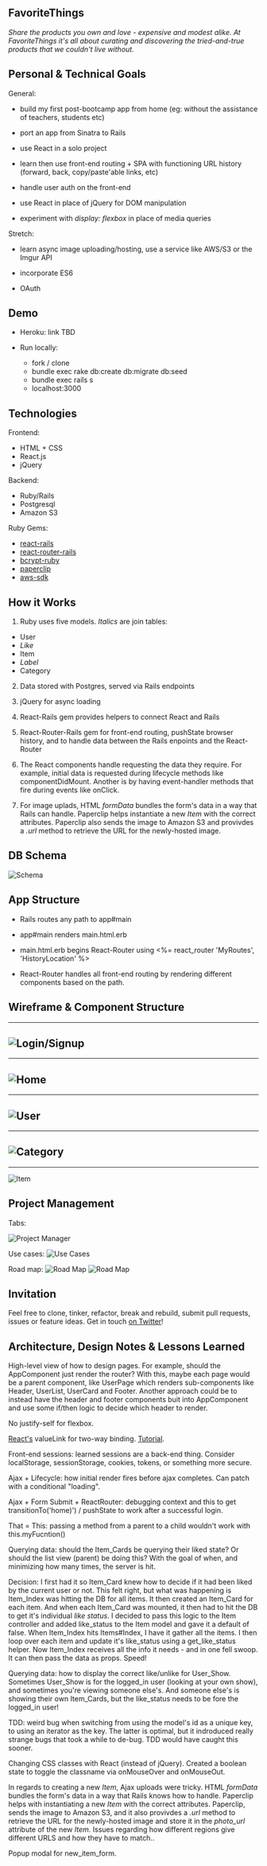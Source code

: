 ## FavoriteThings
*Share the products you own and love - expensive and modest alike. At FavoriteThings it's all about curating and discovering the tried-and-true products that we couldn't live without.*

<!--
Add a little more. Open the app store and see how they describes themselves. 
-->

## Personal & Technical Goals
General:

* build my first post-bootcamp app from home (eg: without the assistance of teachers, students etc)

* port an app from Sinatra to Rails

* use React in a solo project

* learn then use front-end routing + SPA with functioning URL history (forward, back, copy/paste'able links, etc)

* handle user auth on the front-end

* use React in place of jQuery for DOM manipulation

* experiment with *display: flexbox* in place of media queries

Stretch:

* learn async image uploading/hosting, use a service like AWS/S3 or the Imgur API

* incorporate ES6

* OAuth

## Demo
* Heroku: link TBD

* Run locally:
  * fork / clone
  * bundle exec rake db:create db:migrate db:seed 
  * bundle exec rails s
  * localhost:3000

<!-- 
Feel free to create a new account, including a photo URL.

Navigate by using the menu in the upper-right, and by also clicking the large photos in the header.

Your favorite items will be empty from the start. You can create a new one that doesn't already exist in the database. You can also add them to your collection by "liking" them from another user's page or from the Categories sections.

Here's creds for a fake, seeded profile:

username: es@gmail.com

password: test -->

## Technologies
Frontend:
* HTML + CSS
* React.js 
* jQuery

Backend:
* Ruby/Rails
* Postgresql
* Amazon S3

Ruby Gems:
* [react-rails](https://github.com/reactjs/react-rails)
* [react-router-rails](https://github.com/mariopeixoto/react-router-rails)
* [bcrypt-ruby](https://github.com/codahale/bcrypt-ruby)
* [paperclip](https://github.com/thoughtbot/paperclip)
* [aws-sdk](https://github.com/aws/aws-sdk-ruby)

## How it Works
1) Ruby uses five models. *Italics* are join tables:
  * User
  * *Like*
  * Item
  * *Label*
  * Category

2) Data stored with Postgres, served via Rails endpoints

3) jQuery for async loading

4) React-Rails gem provides helpers to connect React and Rails

5) React-Router-Rails gem for front-end routing, pushState browser history, and to handle data between the Rails enpoints and the React-Router

6) The React components handle requesting the data they require. For example, initial data is requested during lifecycle methods like componentDidMount. Another is by having event-handler methods that fire during events like onClick.

7) For image uplads, HTML *formData* bundles the form's data in a way that Rails can handle. Paperclip helps instantiate a new *Item* with the correct attributes. Paperclip also sends the image to Amazon S3 and provivdes a *.url* method to retrieve the URL for the newly-hosted image. 

## DB Schema

![Schema](http://i.imgur.com/OIyZD4Y.png)

## App Structure

* Rails routes any path to app#main

* app#main renders main.html.erb

* main.html.erb begins React-Router using <%= react_router 'MyRoutes', 'HistoryLocation' %>

* React-Router handles all front-end routing by rendering different components based on the path. 

## Wireframe & Component Structure
---
![Login/Signup](http://i.imgur.com/WfZcQS0.png)
---
---
![Home](http://i.imgur.com/0clU8ZZ.png)
---
---
![User](http://i.imgur.com/i5778Ox.png)
---
---
![Category](http://i.imgur.com/pMWO3Ep.png)
---
---
![Item](http://i.imgur.com/L80QkJy.png)

## Project Management

Tabs:

![Project Manager](http://i.imgur.com/jlZrg41.png)

Use cases:
![Use Cases](http://i.imgur.com/jbIC3zs.png)

Road map:
![Road Map](http://i.imgur.com/us2fDOB.png)
![Road Map](http://i.imgur.com/NyyKoWV.png)

## Invitation
Feel free to clone, tinker, refactor, break and rebuild, submit pull requests, issues or feature ideas. Get in touch [on Twitter](https://twitter.com/TCannadySF)!

## Architecture, Design Notes & Lessons Learned
High-level view of how to design pages. For example, should the AppComponent just render the router? With this, maybe each page would be a parent component, like UserPage which renders sub-components like Header, UserList, UserCard and Footer. Another approach could be to instead have the header and footer components buit into AppComponent and use some if/then logic to decide which header to render.

No justify-self for flexbox.

[React's](https://facebook.github.io/react/docs/two-way-binding-helpers.html) valueLink for two-way binding. [Tutorial](https://auth0.com/blog/2015/04/09/adding-authentication-to-your-react-flux-app/).


Front-end sessions: learned sessions are a back-end thing. Consider localStorage, sessionStorage, cookies, tokens, or something more secure. 

Ajax + Lifecycle: how initial render fires before ajax completes. Can patch with a conditional "loading".

Ajax + Form Submit + ReactRouter: debugging context and this to get transitionTo('home)') / pushState to work after a successful login.	

That = This: passing a method from a parent to a child wouldn't work with this.myFucntion()

Querying data: should the Item_Cards be querying their liked state? Or should the list view (parent) be doing this? With the goal of when, and minimizing how many times, the server is hit.

Decision: I first had it so Item_Card knew how to decide if it had been liked by the current user or not. This felt right, but what was happening is Item_Index was hitting the DB for all items. It then created an Item_Card for each item. And when each Item_Card was mounted, it then had to hit the DB to get it's individual *like status*. I decided to pass this logic to the Item controller and added like_status to the Item model and gave it a default of false. When Item_Index hits Items#Index, I have it gather all the items. I then loop over each item and update it's like_status using a get_like_status helper. Now Item_Index receives all the info it needs - and in one fell swoop. It can then pass the data as props. Speed!

Querying data: how to display the correct like/unlike for User_Show. Sometimes User_Show is for the logged_in user (looking at your own show), and sometimes you're viewing someone else's. And someone else's is showing their own Item_Cards, but the like_status needs to be fore the logged_in user!

TDD: weird bug when switching from using the model's id as a unique key, to using an iterator as the key. The latter is optimal, but it indroduced really strange bugs that took a while to de-bug. TDD would have caught this sooner.

Changing CSS classes with React (instead of jQuery). Created a boolean state to toggle the classname via onMouseOver and onMouseOut.

In regards to creating a new *Item*, Ajax uploads were tricky. HTML *formData* bundles the form's data in a way that Rails knows how to handle. Paperclip helps with instantiating a new *Item* with the correct attributes. Paperclip, sends the image to Amazon S3, and it also provivdes a *.url* method to retrieve the URL for the newly-hosted image and store it in the *photo_url* attribute of the new *Item*. Issues regarding how different regions give different URLS and how they have to match..

Popup modal for new_item_form.
<!--

TO-DO:

* Host on Heroku

* TDD

* Create_Item -> popup? React-Modal gem?

* Convert to ES6

* Oauth

BUGS/TO-FIX

* convert User's photo_URL to photo, like Item. For both user signup and seed
* convert Category's photo_URL to photo, like Item. Just for seed since we don't crud categories (yet..)
* header category cards on non-user-show pages

--> 


